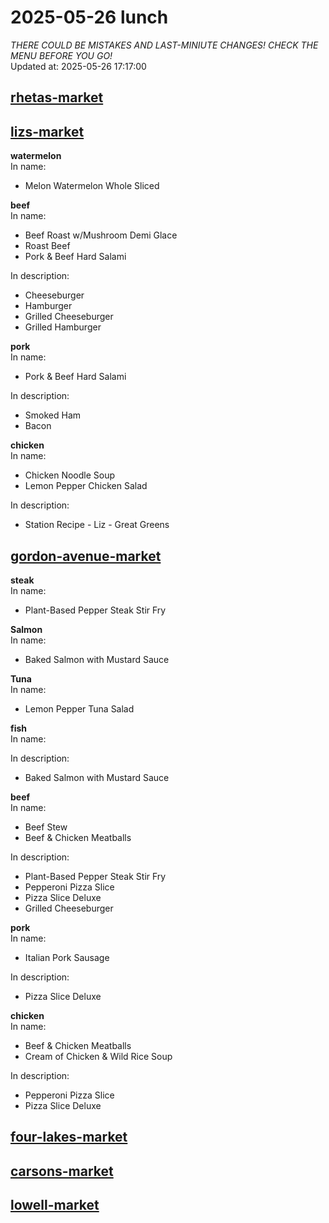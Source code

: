 # 2025-05-26 lunch  
*THERE COULD BE MISTAKES AND LAST-MINIUTE CHANGES! CHECK THE MENU BEFORE YOU GO!*  
Updated at: 2025-05-26 17:17:00  
## [rhetas-market](https://wisc-housingdining.nutrislice.com/menu/rhetas-market/lunch/2025-05-26)  
## [lizs-market](https://wisc-housingdining.nutrislice.com/menu/lizs-market/lunch/2025-05-26)  
**watermelon**  
In name:   
 - Melon Watermelon Whole Sliced  
  
**beef**  
In name:   
 - Beef Roast w/Mushroom Demi Glace  
 - Roast Beef  
 - Pork & Beef Hard Salami  
  
In description:   
 - Cheeseburger  
 - Hamburger  
 - Grilled Cheeseburger  
 - Grilled Hamburger  
  
**pork**  
In name:   
 - Pork & Beef Hard Salami  
  
In description:   
 - Smoked Ham  
 - Bacon  
  
**chicken**  
In name:   
 - Chicken Noodle Soup  
 - Lemon Pepper Chicken Salad  
  
In description:   
 - Station Recipe - Liz - Great Greens  
  
## [gordon-avenue-market](https://wisc-housingdining.nutrislice.com/menu/gordon-avenue-market/lunch/2025-05-26)  
**steak**  
In name:   
 - Plant-Based Pepper Steak Stir Fry  
  
**Salmon**  
In name:   
 - Baked Salmon with Mustard Sauce  
  
**Tuna**  
In name:   
 - Lemon Pepper Tuna Salad  
  
**fish**  
In name:   
  
In description:   
 - Baked Salmon with Mustard Sauce  
  
**beef**  
In name:   
 - Beef Stew  
 - Beef & Chicken Meatballs  
  
In description:   
 - Plant-Based Pepper Steak Stir Fry  
 - Pepperoni Pizza Slice  
 - Pizza Slice Deluxe  
 - Grilled Cheeseburger  
  
**pork**  
In name:   
 - Italian Pork Sausage  
  
In description:   
 - Pizza Slice Deluxe  
  
**chicken**  
In name:   
 - Beef & Chicken Meatballs  
 - Cream of Chicken & Wild Rice Soup  
  
In description:   
 - Pepperoni Pizza Slice  
 - Pizza Slice Deluxe  
  
## [four-lakes-market](https://wisc-housingdining.nutrislice.com/menu/four-lakes-market/lunch/2025-05-26)  
## [carsons-market](https://wisc-housingdining.nutrislice.com/menu/carsons-market/lunch/2025-05-26)  
## [lowell-market](https://wisc-housingdining.nutrislice.com/menu/lowell-market/lunch/2025-05-26)  
  
